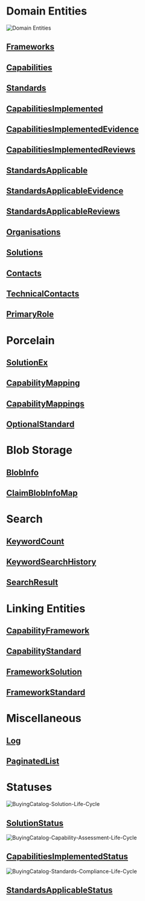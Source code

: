 # Domain Entities
![Domain Entities](/images/BuyingCatalog-CRM-ERD.png "Domain Entities")

## [Frameworks](NHSD.GPITF.BuyingCatalog.Models.Frameworks.yml)
## [Capabilities](NHSD.GPITF.BuyingCatalog.Models.Capabilities.yml)
## [Standards](NHSD.GPITF.BuyingCatalog.Models.Standards.yml)

## [CapabilitiesImplemented](NHSD.GPITF.BuyingCatalog.Models.CapabilitiesImplemented.yml)
## [CapabilitiesImplementedEvidence](NHSD.GPITF.BuyingCatalog.Models.CapabilitiesImplementedEvidence.yml)
## [CapabilitiesImplementedReviews](NHSD.GPITF.BuyingCatalog.Models.CapabilitiesImplementedReviews.yml)

## [StandardsApplicable](NHSD.GPITF.BuyingCatalog.Models.StandardsApplicable.yml)
## [StandardsApplicableEvidence](NHSD.GPITF.BuyingCatalog.Models.StandardsApplicableEvidence.yml)
## [StandardsApplicableReviews](NHSD.GPITF.BuyingCatalog.Models.StandardsApplicableReviews.yml)

## [Organisations](NHSD.GPITF.BuyingCatalog.Models.Organisations.yml)
## [Solutions](NHSD.GPITF.BuyingCatalog.Models.Solutions.yml)
## [Contacts](NHSD.GPITF.BuyingCatalog.Models.Contacts.yml)
## [TechnicalContacts](NHSD.GPITF.BuyingCatalog.Models.TechnicalContacts.yml)
## [PrimaryRole](NHSD.GPITF.BuyingCatalog.Models.PrimaryRole.yml)

# Porcelain
## [SolutionEx](NHSD.GPITF.BuyingCatalog.Models.Porcelain.SolutionEx.yml)
## [CapabilityMapping](NHSD.GPITF.BuyingCatalog.Models.Porcelain.CapabilityMapping.yml)
## [CapabilityMappings](NHSD.GPITF.BuyingCatalog.Models.Porcelain.CapabilityMappings.yml)
## [OptionalStandard](NHSD.GPITF.BuyingCatalog.Models.Porcelain.OptionalStandard.yml)

# Blob Storage
## [BlobInfo](NHSD.GPITF.BuyingCatalog.Models.BlobInfo.yml)
## [ClaimBlobInfoMap](NHSD.GPITF.BuyingCatalog.Models.ClaimBlobInfoMap.yml)

# Search
## [KeywordCount](NHSD.GPITF.BuyingCatalog.Models.KeywordCount.yml)
## [KeywordSearchHistory](NHSD.GPITF.BuyingCatalog.Models.KeywordSearchHistory.yml)
## [SearchResult](NHSD.GPITF.BuyingCatalog.Models.Porcelain.SearchResult.yml)

# Linking Entities
## [CapabilityFramework](NHSD.GPITF.BuyingCatalog.Models.CapabilityFramework.yml)
## [CapabilityStandard](NHSD.GPITF.BuyingCatalog.Models.CapabilityStandard.yml)
## [FrameworkSolution](NHSD.GPITF.BuyingCatalog.Models.FrameworkSolution.yml)
## [FrameworkStandard](NHSD.GPITF.BuyingCatalog.Models.FrameworkStandard.yml)

# Miscellaneous
## [Log](NHSD.GPITF.BuyingCatalog.Models.Log.yml)
## [PaginatedList](NHSD.GPITF.BuyingCatalog.Models.PaginatedList-1.yml)

# Statuses

![BuyingCatalog-Solution-Life-Cycle](/images/BuyingCatalog-Solution-Life-Cycle.png "BuyingCatalog-Solution-Life-Cycle")
## [SolutionStatus](NHSD.GPITF.BuyingCatalog.Models.SolutionStatus.yml)

![BuyingCatalog-Capability-Assessment-Life-Cycle](/images/BuyingCatalog-Capability-Assessment-Life-Cycle.png "BuyingCatalog-Capability-Assessment-Life-Cycle")
## [CapabilitiesImplementedStatus](NHSD.GPITF.BuyingCatalog.Models.CapabilitiesImplementedStatus.yml)

![BuyingCatalog-Standards-Compliance-Life-Cycle](/images/BuyingCatalog-Standards-Compliance-Life-Cycle.png "BuyingCatalog-Standards-Compliance-Life-Cycle")
## [StandardsApplicableStatus](NHSD.GPITF.BuyingCatalog.Models.StandardsApplicableStatus.yml)
